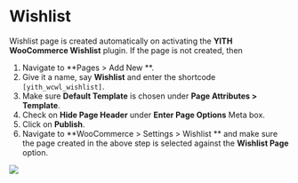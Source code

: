 # Wishlist

Wishlist page is created automatically on activating the **YITH WooCommerce Wishlist** plugin. If the page is not created, then

1. Navigate to **Pages > Add New **.
2. Give it a name, say **Wishlist** and enter the shortcode `[yith_wcwl_wishlist]`.
3. Make sure **Default Template** is chosen under **Page Attributes > Template**.
4. Check on **Hide Page Header** under **Enter Page Options** Meta box.
5. Click on **Publish**.
6. Navigate to **WooCommerce > Settings > Wishlist ** and make sure the page created in the above step is selected against the **Wishlist Page** option.

![](http://transvelo.github.io/docs/enter/images/page-wishlist.png)
